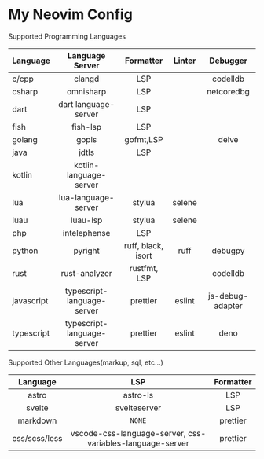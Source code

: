 # My Neovim Config

Supported Programming Languages

| Language   |      Language Server       |     Formatter      | Linter |     Debugger     |
| :--------- | :------------------------: | :----------------: | :----: | :--------------: |
| c/cpp      |           clangd           |        LSP         |        |     codelldb     |
| csharp     |         omnisharp          |        LSP         |        |    netcoredbg    |
| dart       |    dart language-server    |        LSP         |        |                  |
| fish       |          fish-lsp          |        LSP         |        |                  |
| golang     |           gopls            |     gofmt,LSP      |        |      delve       |
| java       |           jdtls            |        LSP         |        |                  |
| kotlin     |   kotlin-language-server   |                    |        |                  |
| lua        |    lua-language-server     |       stylua       | selene |                  |
| luau       |          luau-lsp          |       stylua       | selene |                  |
| php        |        intelephense        |        LSP         |        |                  |
| python     |          pyright           | ruff, black, isort |  ruff  |     debugpy      |
| rust       |       rust-analyzer        |    rustfmt, LSP    |        |     codelldb     |
| javascript | typescript-language-server |      prettier      | eslint | js-debug-adapter |
| typescript | typescript-language-server |      prettier      | eslint |       deno       |

Supported Other Languages(markup, sql, etc...)

|   Language    |                            LSP                            | Formatter |
| :-----------: | :-------------------------------------------------------: | :-------: |
|     astro     |                         astro-ls                          |    LSP    |
|    svelte     |                       svelteserver                        |    LSP    |
|   markdown    |                          `NONE`                           | prettier  |
| css/scss/less | vscode-css-language-server, css-variables-language-server | prettier  |
